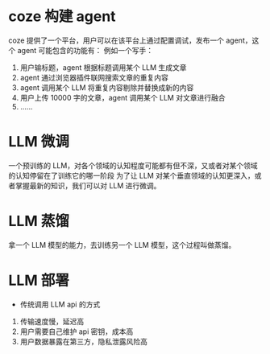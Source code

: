 # coze 构建 agent
coze 提供了一个平台，用户可以在该平台上通过配置调试，发布一个 agent，这个 agent 可能包含的功能有：
例如一个写手：
1. 用户输标题，agent 根据标题调用某个 LLM 生成文章
2. agent 通过浏览器插件联网搜索文章的重复内容
3. agent 调用某个 LLM 将重复内容剔除并替换成新的内容
4. 用户上传 10000 字的文章，agent 调用某个 LLM 对文章进行融合
5. ......

# LLM 微调
一个预训练的 LLM，对各个领域的认知程度可能都有但不深，又或者对某个领域的认知停留在了训练它的哪一阶段
为了让 LLM 对某个垂直领域的认知更深入，或者掌握最新的知识，我们可以对 LLM 进行微调。

# LLM 蒸馏
拿一个 LLM 模型的能力，去训练另一个 LLM 模型，这个过程叫做蒸馏。

# LLM 部署
- 传统调用 LLM api 的方式
1. 传输速度慢，延迟高
2. 用户需要自己维护 api 密钥，成本高
3. 用户数据暴露在第三方，隐私泄露风险高